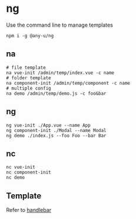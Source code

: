 # ng

Use the command line to manage templates

```shell
npm i -g @any-u/ng
```

## na

```
# file template
na vue-init /admin/temp/index.vue -c name
# folder template
na component-init /admin/temp/component -c name
# multiple config
na demo /admin/temp/demo.js -c foo&bar
```

## ng

```
ng vue-init ./App.vue --name App
ng component-init ./Modal --name Modal
ng demo ./index.js --foo Foo --bar Bar
```

## nc

```
nc vue-init
nc component-init
nc demo
```

## Template

Refer to [handlebar](https://handlebarsjs.com/)

